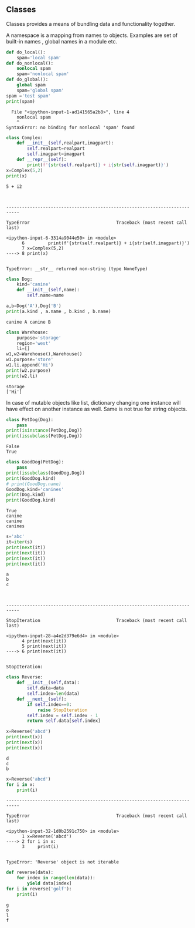 ## Classes

Classes provides a means of bundling data and functionality together. 

A namespace is a mapping from names to objects. Examples are set of built-in names , global names in a module etc. 


```python
def do_local():
    spam='local spam'
def do_nonlocal():
    nonlocal spam
    spam='nonlocal spam'
def do_global():
    global spam
    spam='global spam'
spam ='test spam'
print(spam)

```


      File "<ipython-input-1-ad141565a2b8>", line 4
        nonlocal spam
        ^
    SyntaxError: no binding for nonlocal 'spam' found




```python
class Complex:
    def __init__(self,realpart,imagpart):
        self.realpart=realpart
        self.imagpart=imagpart
    def __repr__(self):
        print(f'{str(self.realpart)} + i{str(self.imagpart)}')
x=Complex(5,2)
print(x)
```

    5 + i2



    ---------------------------------------------------------------------------

    TypeError                                 Traceback (most recent call last)

    <ipython-input-6-3314a9044e50> in <module>
          6         print(f'{str(self.realpart)} + i{str(self.imagpart)}')
          7 x=Complex(5,2)
    ----> 8 print(x)
    

    TypeError: __str__ returned non-string (type NoneType)



```python
class Dog:
    kind='canine'
    def __init__(self,name):
        self.name=name
```


```python
a,b=Dog('A'),Dog('B')
print(a.kind , a.name , b.kind , b.name)
```

    canine A canine B



```python
class Warehouse:
    purpose='storage'
    region='west'
    li=[]
w1,w2=Warehouse(),Warehouse()
w1.purpose='store'
w1.li.append('Hi')
print(w2.purpose)
print(w2.li)
```

    storage
    ['Hi']


In case of mutable objects like list, dictionary changing one instance will have effect on another instance as well. Same is not true for string objects.


```python
class PetDog(Dog):
    pass
print(isinstance(PetDog,Dog))
print(issubclass(PetDog,Dog))
```

    False
    True



```python
class GoodDog(PetDog):
    pass
print(issubclass(GoodDog,Dog))
print(GoodDog.kind)
# print(GoodDog.name)
GoodDog.kind='canines'
print(Dog.kind)
print(GoodDog.kind)
```

    True
    canine
    canine
    canines



```python
s='abc'
it=iter(s)
print(next(it))
print(next(it))
print(next(it))
print(next(it))
```

    a
    b
    c



    ---------------------------------------------------------------------------

    StopIteration                             Traceback (most recent call last)

    <ipython-input-28-a4e2d379e6d4> in <module>
          4 print(next(it))
          5 print(next(it))
    ----> 6 print(next(it))
    

    StopIteration: 



```python
class Reverse:
    def __init__(self,data):
        self.data=data
        self.index=len(data)
    def __next__(self):
        if self.index==0:
            raise StopIteration
        self.index = self.index - 1
        return self.data[self.index]
```


```python
x=Reverse('abcd')
print(next(x))
print(next(x))
print(next(x))
```

    d
    c
    b



```python
x=Reverse('abcd')
for i in x:
    print(i)
```


    ---------------------------------------------------------------------------

    TypeError                                 Traceback (most recent call last)

    <ipython-input-32-1d0b2591c750> in <module>
          1 x=Reverse('abcd')
    ----> 2 for i in x:
          3     print(i)


    TypeError: 'Reverse' object is not iterable



```python
def reverse(data):
    for index in range(len(data)):
        yield data[index]
for i in reverse('golf'):
    print(i)
```

    g
    o
    l
    f



```python

```
